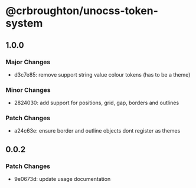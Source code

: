 # @crbroughton/unocss-token-system

## 1.0.0

### Major Changes

- d3c7e85: remove support string value colour tokens (has to be a theme)

### Minor Changes

- 2824030: add support for positions, grid, gap, borders and outlines

### Patch Changes

- a24c63e: ensure border and outline objects dont register as themes

## 0.0.2

### Patch Changes

- 9e0673d: update usage documentation
